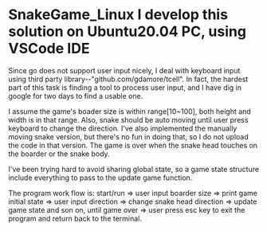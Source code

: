 # SnakeGame_Linux  I develop this solution on Ubuntu20.04 PC, using VSCode IDE 

Since go does not support user input nicely, I deal with keyboard input using third party library--"github.com/gdamore/tcell". In fact, the hardest part of this 
task is finding a tool to process user input, and I have dig in google for two days to find a usable one.

I assume the game's boader size is within range[10~100], both height and width is in that range. Also, snake should be auto moving until user press keyboard 
to change the direction. I've also implemented the manually moving snake version, but there's no fun in doing that, so I do not upload the code in that version.
The game is over when the snake head touches on the boarder or the snake body.

I've been trying hard to avoid sharing global state, so a game state structure include everything to pass to the update game function.

The program work flow is: start/run => user input boarder size => print game initial state => user input direction => change snake head direction 
=> update game state and son on, until game over => user press esc key to exit the program and return back to the terminal.
